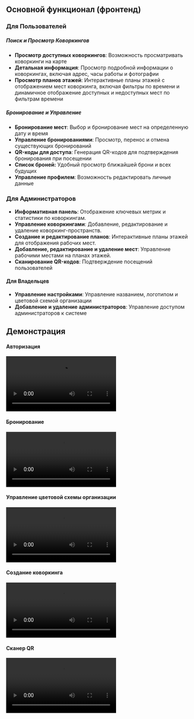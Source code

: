 ## Основной функционал (фронтенд)
### Для Пользователей

##### Поиск и Просмотр Коворкингов
- **Просмотр доступных коворкингов**: Возможность просматривать коворкинги на карте
- **Детальная информация**: Просмотр подробной информации о коворкингах, включая адрес, часы работы и фотографии
- **Просмотр планов этажей**: Интерактивные планы этажей с отображением мест коворкинга, включая фильтры по времени и динамичное отображение доступных и недоступных мест по фильтрам времени

##### Бронирование и Управление
- **Бронирование мест**: Выбор и бронирование мест на определенную дату и время
- **Управление бронированиями**: Просмотр, перенос и отмена существующих бронирований
- **QR-коды для доступа**: Генерация QR-кодов для подтверждения бронирования при посещении
-	**Список броней:** Удобный просмотр ближайшей брони и всех будущих
- **Управление профилем**: Возможность редактировать личные данные

### Для Администраторов

- **Информативная панель**: Отображение ключевых метрик и статистики по коворкингам.
- **Управление коворкингами**: Добавление, редактирование и удаление коворкинг-пространств.
- **Создание и редактирование планов**: Интерактивные планы этажей для отображения рабочих мест.
- **Добавление, редактирование и удаление мест**: Управление рабочими местами на планах этажей.
- **Сканирование QR-кодов**: Подтверждение посещений пользователей

#### Для Владельцев
- **Управление настройками**: Управление названием, логотипом и цветовой схемой организации
- **Добавление и удаление администраторов**: Управление доступом администраторов к системе

## Демонстрация
#### Авторизация
![](авторизация.mp4)
#### Бронирование
![](бронирование_места.mp4)
#### Управление цветовой схемы организации
![](настройки_организации.mp4)
#### Создание коворкинга
![](создание_коворкинга.mp4)
#### Сканер QR 
![](сканер.mp4)



